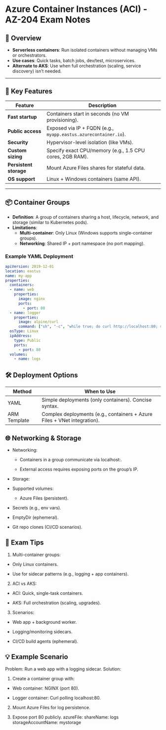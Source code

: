 # Azure Container Instances (ACI) - AZ-204 Exam Notes

## 🚀 Overview
- **Serverless containers**: Run isolated containers without managing VMs or orchestrators.
- **Use cases**: Quick tasks, batch jobs, dev/test, microservices.
- **Alternate to AKS**: Use when full orchestration (scaling, service discovery) isn’t needed.

---

## 🔑 Key Features
| Feature                | Description                                                                 |
|------------------------|-----------------------------------------------------------------------------|
| **Fast startup**       | Containers start in seconds (no VM provisioning).                           |
| **Public access**      | Exposed via IP + FQDN (e.g., `myapp.eastus.azurecontainer.io`).             |
| **Security**           | Hypervisor-level isolation (like VMs).                                      |
| **Custom sizing**      | Specify exact CPU/memory (e.g., 1.5 CPU cores, 2GB RAM).                    |
| **Persistent storage** | Mount Azure Files shares for stateful data.                                 |
| **OS support**         | Linux + Windows containers (same API).                                      |

---

## 📦 Container Groups
- **Definition**: A group of containers sharing a host, lifecycle, network, and storage (similar to Kubernetes pods).
- **Limitations**:
  - **Multi-container**: Only Linux (Windows supports single-container groups).
  - **Networking**: Shared IP + port namespace (no port mapping).

### Example YAML Deployment
```yaml
apiVersion: 2019-12-01
location: eastus
name: my-app
properties:
  containers:
  - name: web
    properties:
      image: nginx
      ports:
        - port: 80
  - name: logger
    properties:
      image: alpine/curl
      command: ["sh", "-c", "while true; do curl http://localhost:80; sleep 10; done"]
  osType: Linux
  ipAddress:
    type: Public
    ports:
      - port: 80
  volumes:
    - name: logs

```
## 🛠 Deployment Options
| Method	| When to Use
|---------|-------------------------------------------------------------------------------|
| YAML	  | Simple deployments (only containers). Concise syntax.                         |
| ARM Template |	Complex deployments (e.g., containers + Azure Files + VNet integration).|

## 🌐 Networking & Storage
- Networking:

  - Containers in a group communicate via localhost:<port>.

  - External access requires exposing ports on the group’s IP.

- Storage:

 - Supported volumes:

   - Azure Files (persistent).

  - Secrets (e.g., env vars).

  - EmptyDir (ephemeral).

  - Git repo clones (CI/CD scenarios).

## 📌 Exam Tips
1. Multi-container groups:

  - Only Linux containers.

  - Use for sidecar patterns (e.g., logging + app containers).

2. ACI vs AKS:

  - ACI: Quick, single-task containers.

  - AKS: Full orchestration (scaling, upgrades).

3. Scenarios:

  - Web app + background worker.

  - Logging/monitoring sidecars.

  - CI/CD build agents (ephemeral).

## 💡 Example Scenario
Problem: Run a web app with a logging sidecar.
Solution:

1. Create a container group with:

  - Web container: NGINX (port 80).

  - Logger container: Curl polling localhost:80.

2. Mount Azure Files for log persistence.

3. Expose port 80 publicly.
      azureFile:
        shareName: logs
        storageAccountName: mystorage
